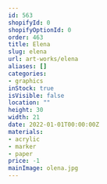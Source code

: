 ```yaml
---
id: 563
shopifyId: 0
shopifyOptionId: 0
order: 463
title: Elena
slug: elena
url: art-works/elena
aliases: []
categories:
- graphics
inStock: true
isVisible: false
location: ""
height: 30
width: 21
date: 2022-01-01T00:00:00Z
materials:
- acrylic
- marker
- paper
price: -1
mainImage: olena.jpg
---
```

